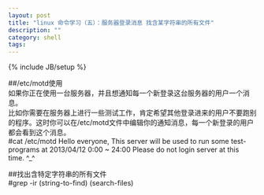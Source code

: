```yaml
---
layout: post
title: "linux 命令学习（五）：服务器登录消息 找含某字符串的所有文件"
description: ""
category: shell
tags: 
---
```

{% include JB/setup %}

##/etc/motd使用  
如果你正在使用一台服务器，并且想通知每一个新登录这台服务器的用户一个消息。  
比如你需要在服务器上进行一些测试工作，肯定希望其他登录进来的用户不要跑别的程序。这时你可以在/etc/motd文件中编辑你的通知消息，每一个新登录的用户都会看到这个消息。  
	#cat /etc/motd
	Hello everyone,
	This server will be used to run some test-programs at 2013/04/12 0:00 ~ 24:00
	Please do not login server at this time. ^_^

##找出含特定字符串的所有文件  
	#grep -ir (string-to-find) (search-files)

